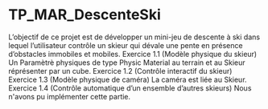 # TP_MAR_DescenteSki
L’objectif de ce projet est de développer un mini-jeu de descente à ski dans lequel l’utilisateur contrôle
un skieur qui dévale une pente en présence d’obstacles immobiles et mobiles.
		Exercice 1.1 (Modèle physique du skieur)
Un Paramètrè physiques de type Physic Material au terrain et au Skieur réprésenter par un cube.
		Exercice 1.2 (Contrôle interactif du skieur)
		Exercice 1.3 (Modèle physique de caméra)
La caméra est liée au Skieur.
		Exercice 1.4 (Contrôle automatique d’un ensemble d’autres skieurs)
Nous n'avons pu implémenter cette partie.
